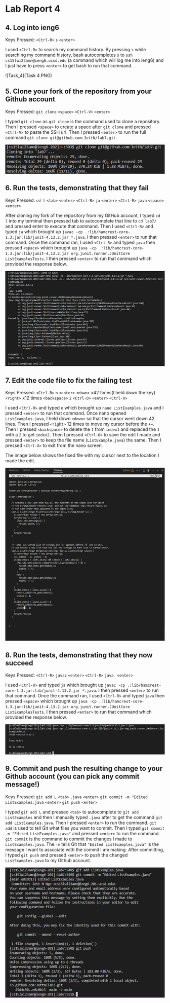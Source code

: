 # Lab Report 4

## 4. Log into ieng6
Keys Pressed: `<Ctrl-R>` `s` `<enter>`

I used `<Ctrl-R>` to search my command history. By pressing `s` while searching my command history, bash autocompletes `s` to `ssh cs15lwi23amn@ieng6.ucsd.edu` (a command which will log me into ieng6) and I just have to press `<enter>` to get bash to run that command.

![Task_4](Task 4.PNG)

## 5. Clone your fork of the repository from your Github account

Keys Pressed: `git clone` `<space>` `<Ctrl-V>` `<enter>`

I typed `git clone` as `git clone` is the command used to clone a repository. Then I pressed `<space>` to create a space after `git clone` and pressed `<Ctrl-V>` to paste the SSH url. Then I pressed `<enter>` to run the full command `git clone git@github.com:JettN/lab7.git`.

![Task5_Git_Clone](Task5_Git_Clone.PNG)

## 6. Run the tests, demonstrating that they fail

Keys Pressed: `cd l` `<tab>` `<enter>` `<Ctrl-R>` `ja` `<enter>` `<Ctrl-R>` `java` `<space>` `<enter>`

After cloning my fork of the repository from my GitHub account, I typed `cd l` into my terminal then pressed tab to autocomplete that line to `cd lab7/` and pressed enter to execute that command. Then I used `<Ctrl-R>` and typed `ja` which brought up `javac -cp .:lib/hamcrest-core-1.3.jar:lib/junit-4.13.2.jar *.java`. I then pressed `<enter>` to run that command. Once the command ran, I used `<Ctrl-R>` and typed `java` then pressed `<space>` which brought up `java -cp .:lib/hamcrest-core-1.3.jar:lib/junit-4.13.2.jar org.junit.runner.JUnitCore ListExamplesTests`. I then pressed `<enter>` to run that command which provided the response below.

![Task6](Task6.JPG)

## 7. Edit the code file to fix the failing test

Keys Pressed: `<Ctrl-R>` `n` `<enter>` `<down>` x42 times(I held down the key) `<right>` x12 times `<backspace>` `2` `<Ctrl-O>` `<enter>` `<Ctrl-X>`

I used `<Ctrl-R>` and typed `n` which brought up `nano ListExamples.java` and I pressed `<enter>` to run that command. Once nano opened `ListExamples.java`, I held down `<down>` so that the cursor went down 42 lines. Then I pressed `<right>` 12 times to move my cursor before the `+=`. Then I pressed `<backspace>` to delete the `1` from `index1` and replaced the `1` with a `2` to get `index2`. Then I pressed `<Ctrl-O>` to save the edit I made and pressed `<enter>` to keep the file name (`ListExample.java`) the same. Then I pressed `<Ctrl-X>` to exit from the nano screen.

The image below shows the fixed file with my cursor next to the location I made the edit.

![Task7](Task7.JPG)

## 8. Run the tests, demonstrating that they now succeed

Keys Pressed: `<Ctrl-R>` `javac` `<enter>` `<Ctrl-R>` `java ` `<enter>`

I used `<Ctrl-R>` and typed `ja` which brought up `javac -cp .:lib/hamcrest-core-1.3.jar:lib/junit-4.13.2.jar *.java`. I then pressed `<enter>` to run that command. Once the command ran, I used `<Ctrl-R>` and typed `java` then pressed `<space>` which brought up `java -cp .:lib/hamcrest-core-1.3.jar:lib/junit-4.13.2.jar org.junit.runner.JUnitCore ListExamplesTests`. I then pressed `<enter>` to run that command which provided the response below.

![Task8](Task8.JPG)

## 9. Commit and push the resulting change to your Github account (you can pick any commit message!)

Keys Pressed: `git add L` `<tab>` `.java` `<enter>` `git commit -m "Edited ListExamples.java` `<enter>` `git push` `<enter>`

I typed `git add L` and pressed `<tab>` to autocomplete to `git add ListExamples` and then I manually typed `.java` after to get the command `git add ListExamples.java`. Then I pressed `<enter>` to run the command. `git add` is used to tell Git what files you want to commit. Then I typed `git commit -m "Edited ListExamples.java"` and pressed `<enter>` to run the command. `git commit` is the command to commit the changes I made to `ListExamples.java`. The `-m` tells Git that `"Edited ListExamples.java"` is the message I want to associate with the commit I am making. After committing, I typed `git push` and pressed `<enter>` to push the changed `ListExamples.java` to my Github account.

![Task9](Task9.JPG)
